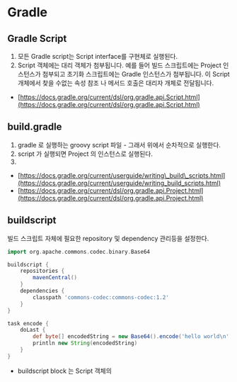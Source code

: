 # Gradle

## Gradle Script

1. 모든 Gradle script는 Script interface를 구현체로 실행된다.
2. Script 객체에는 대리 객체가 첨부됩니다. 예를 들어 빌드 스크립트에는 Project 인스턴스가 첨부되고 초기화 스크립트에는 Gradle 인스턴스가 첨부됩니다. 이 Script 개체에서 찾을 수없는 속성 참조 나 메서드 호출은 대리자 개체로 전달됩니다.

* [https://docs.gradle.org/current/dsl/org.gradle.api.Script.html](https://docs.gradle.org/current/dsl/org.gradle.api.Script.html)

## build.gradle

1. gradle 로 실행하는 groovy script 파일 - 그래서 위에서 순차적으로 실행한다.
2. script 가 실행되면 Project 의 인스턴스로 실행된다.
3. 
* [https://docs.gradle.org/current/userguide/writing\_build\_scripts.html](https://docs.gradle.org/current/userguide/writing_build_scripts.html)
* [https://docs.gradle.org/current/dsl/org.gradle.api.Project.html](https://docs.gradle.org/current/dsl/org.gradle.api.Project.html)

 

## buildscript

빌드 스크립트 자체에 필요한 repository 및 dependency 관리등을 설정한다.

```groovy
import org.apache.commons.codec.binary.Base64

buildscript {
    repositories {
        mavenCentral()
    }
    dependencies {
        classpath 'commons-codec:commons-codec:1.2'
    }
}

task encode {
    doLast {
        def byte[] encodedString = new Base64().encode('hello world\n'.getBytes())
        println new String(encodedString)
    }
}
```

* buildscript block 는 Script 객체의 



